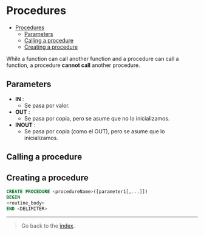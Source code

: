 # Procedures

- [Procedures](#procedures)
  - [Parameters](#parameters)
  - [Calling a procedure](#calling-a-procedure)
  - [Creating a procedure](#creating-a-procedure)

While a function can call another function and a procedure can call a function, a procedure **cannot call** another procedure.

## Parameters

- **IN** :
  - Se pasa por valor.
- **OUT** :
  - Se pasa por copia, pero se asume que no lo inicializamos.
- **INOUT** :
  - Se pasa por copia (como el OUT), pero se asume que lo inicializamos.

## Calling a procedure

## Creating a procedure

```sql
CREATE PROCEDURE <procedureName>([parameter1[,...]])
BEGIN
<routine_body>
END <DELIMITER>
```

---

> Go back to the [index](.index.md#index).
